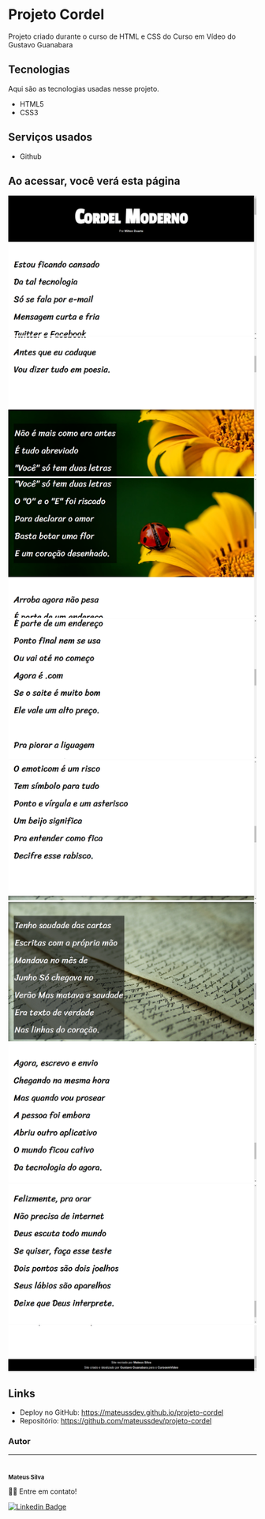 
# Projeto Cordel
 Projeto criado durante o curso de HTML e CSS do Curso em Vídeo do Gustavo Guanabara

## Tecnologias

Aqui são as tecnologias usadas nesse projeto.

* HTML5
* CSS3

## Serviços usados

* Github


## Ao acessar, você verá esta página

![Homepage image](https://github.com/mateussdev/projeto-cordel/blob/main/imagens/readme/page1.png)
![Homepage image](https://github.com/mateussdev/projeto-cordel/blob/main/imagens/readme/page2.png)
![Homepage image](https://github.com/mateussdev/projeto-cordel/blob/main/imagens/readme/page3.png)
![Homepage image](https://github.com/mateussdev/projeto-cordel/blob/main/imagens/readme/page4.png)
![Homepage image](https://github.com/mateussdev/projeto-cordel/blob/main/imagens/readme/page5.png)
![Homepage image](https://github.com/mateussdev/projeto-cordel/blob/main/imagens/readme/page6.png)
![Homepage image](https://github.com/mateussdev/projeto-cordel/blob/main/imagens/readme/page7.png)
![Homepage image](https://github.com/mateussdev/projeto-cordel/blob/main/imagens/readme/page8.png)
![Homepage image](https://github.com/mateussdev/projeto-cordel/blob/main/imagens/readme/page9.png)


## Links
  - Deploy no GitHub: https://mateussdev.github.io/projeto-cordel
  - Repositório: https://github.com/mateussdev/projeto-cordel

### Autor
---

<a href="https://github.com/mateussdev">
 <img style="border-radius: 50%;" src="https://avatars.githubusercontent.com/u/58476531?v=4" width="100px;" alt=""/>
 <br />
 <sub><b>Mateus Silva</b></sub></a> <a href="https://github.com/mateussdev" title="My GitHub Profile"></a>

 👋🏽 Entre em contato!

<!-- [![Twitter Badge](https://img.shields.io/badge/-@mateusfps-1ca0f1?style=flat-square&labelColor=1ca0f1&logo=twitter&logoColor=white&link=https://twitter.com/mateusfps)](https://twitter.com/mateusfps)  -->
[![Linkedin Badge](https://img.shields.io/badge/-mateussdev-blue?style=flat-square&logo=Linkedin&logoColor=white&link=https://www.linkedin.com/in/mateussdev/)](https://www.linkedin.com/in/mateussdev/) 
<!-- [![Gmail Badge](https://img.shields.io/badge/-contato.mateussdev@gmail.com-c14438?style=flat-square&logo=Gmail&logoColor=white&link=mailto:contato.mateussdev@gmail.com)](mailto:contato.mateussdev@gmail.com) -->
 
